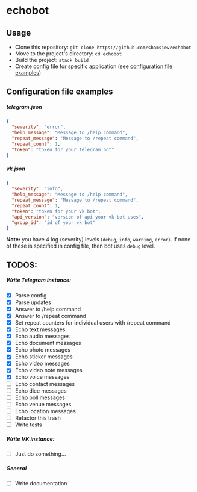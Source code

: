 # echobot

## Usage
- Clone this repository: `git clone https://github.com/shamsiev/echobot`
- Move to the project's directory: `cd echobot`
- Build the project: `stack build`
- Create config file for specific application (see [configuration file examples](#configuration-file-examples))

## <a id="configuration-file-examples"></a> Configuration file examples ##
##### telegram.json
```json
{
  "severity": "error",
  "help_message": "Message to /help command",
  "repeat_message": "Message to /repeat command",
  "repeat_count": 1,
  "token": "token for your telegram bot"
}
```

##### vk.json
```json
{
  "severity": "info",
  "help_message": "Message to /help command",
  "repeat_message": "Message to /repeat command",
  "repeat_count": 1,
  "token": "token for your vk bot",
  "api_version": "version of api your vk bot uses",
  "group_id": "id of your vk bot"
}
```
**Note:** you have 4 log (severity) levels (`debug`, `info`, `warning`, `error`). If none of these is specified in config file, then bot uses `debug` level.

## TODOS:
##### Write Telegram instance:
- [x] Parse config
- [x] Parse updates
- [x] Answer to /help command
- [x] Answer to /repeat command
- [x] Set repeat counters for individual users with /repeat command
- [x] Echo text messages
- [x] Echo audio messages
- [x] Echo document messages
- [x] Echo photo messages
- [x] Echo sticker messages
- [x] Echo video messages
- [x] Echo video note messages
- [x] Echo voice messages
- [ ] Echo contact messages
- [ ] Echo dice messages
- [ ] Echo poll messages
- [ ] Echo venue messages
- [ ] Echo location messages
- [ ] Refactor this trash
- [ ] Write tests
##### Write VK instance:
- [ ] Just do something...
##### General
- [ ] Write documentation
